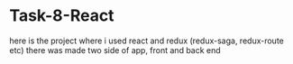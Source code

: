 # Task-8-React
here is the project where i used react and redux (redux-saga, redux-route etc) there was made two side of app, front and back end
